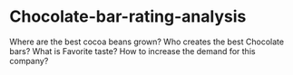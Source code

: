 # Chocolate-bar-rating-analysis
Where are the best cocoa beans grown? Who creates the best Chocolate bars? What is Favorite taste? How to increase the demand for this company?
